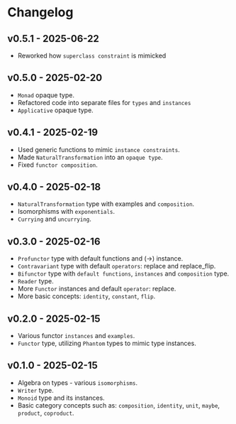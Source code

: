 # Changelog

## v0.5.1 - 2025-06-22

- Reworked how `superclass constraint` is mimicked

## v0.5.0 - 2025-02-20

- `Monad` opaque type.
- Refactored code into separate files for `types` and `instances`
- `Applicative` opaque type.

## v0.4.1 - 2025-02-19

- Used generic functions to mimic `instance constraints`.
- Made `NaturalTransformation` into an `opaque type`.
- Fixed `functor composition`.

## v0.4.0 - 2025-02-18

- `NaturalTransformation` type with examples and `composition`.
- Isomorphisms with `exponentials`.
- `Currying` and `uncurrying`.

## v0.3.0 - 2025-02-16

- `Profunctor` type with default functions and (->) instance.
- `Contravariant` type with default `operators`: replace and replace_flip.
- `Bifunctor` type with `default functions`, `instances` and `composition` type.
- `Reader` type.
- More `Functor` instances and default `operator`: replace.
- More basic concepts: `identity`, `constant`, `flip`.

## v0.2.0 - 2025-02-15

- Various functor `instances` and `examples`.
- `Functor` type, utilizing `Phantom` types to mimic type instances.

## v0.1.0 - 2025-02-15

- Algebra on types - various `isomorphisms`.
- `Writer` type.
- `Monoid` type and its instances.
- Basic category concepts such as: `composition`, `identity`, `unit`, `maybe`, `product`, `coproduct`.
